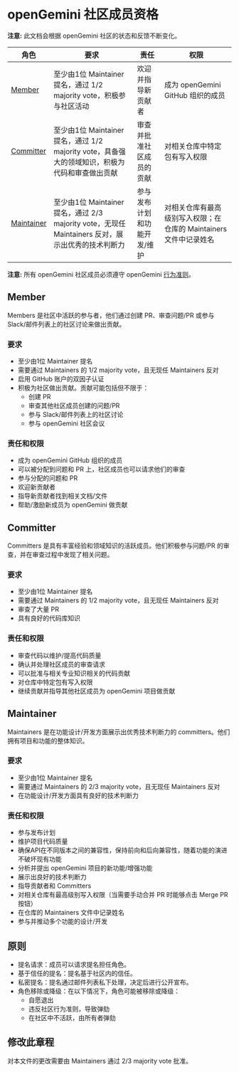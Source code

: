# openGemini 社区成员资格

**注意:** 此文档会根据 openGemini 社区的状态和反馈不断变化。

| 角色                        | 要求                                                                      | 责任             | 权限                                      |
|---------------------------|-------------------------------------------------------------------------|----------------|-----------------------------------------|
| [Member](#member)         | 至少由1位 Maintainer 提名，通过 1/2 majority vote，积极参与社区活动                       | 欢迎并指导新贡献者      | 成为 openGemini GitHub 组织的成员              |
| [Committer](#committer)   | 至少由1位 Maintainer 提名，通过 1/2 majority vote，具备强大的领域知识，积极为代码和审查做出贡献         | 审查并批准社区成员的贡献   | 对相关仓库中特定包有写入权限                          |
| [Maintainer](#maintainer) | 至少由1位 Maintainer 提名，通过 2/3 majority vote，无现任 Maintainers 反对，展示出优秀的技术判断力 | 参与发布计划和功能开发/维护 | 对相关仓库有最高级别写入权限；在仓库的 Maintainers 文件中记录姓名 |

**注意:** 所有 openGemini 社区成员必须遵守 openGemini [行为准则](./CODE_OF_CONDUCT.md)。

## Member

Members 是社区中活跃的参与者，他们通过创建 PR、审查问题/PR 或参与 Slack/邮件列表上的社区讨论来做出贡献。

### 要求

- 至少由1位 Maintainer 提名
- 需要通过 Maintainers 的 1/2 majority vote，且无现任 Maintainers 反对
- 启用 GitHub 账户的双因子认证
- 积极为社区做出贡献。贡献可能包括但不限于：
    - 创建 PR
    - 审查其他社区成员创建的问题/PR
    - 参与 Slack/邮件列表上的社区讨论
    - 参与 openGemini 社区会议

### 责任和权限

- 成为 openGemini GitHub 组织的成员
- 可以被分配到问题和 PR 上，社区成员也可以请求他们的审查
- 参与分配的问题和 PR
- 欢迎新贡献者
- 指导新贡献者找到相关文档/文件
- 帮助/激励新成员为 openGemini 做贡献

## Committer

Committers 是具有丰富经验和领域知识的活跃成员。他们积极参与问题/PR 的审查，并在审查过程中发现了相关问题。

### 要求

- 至少由1位 Maintainer 提名
- 需要通过 Maintainers 的 1/2 majority vote，且无现任 Maintainers 反对
- 审查了大量 PR
- 具有良好的代码库知识

### 责任和权限

- 审查代码以维护/提高代码质量
- 确认并处理社区成员的审查请求
- 可以批准与相关专业知识相关的代码贡献
- 对仓库中特定包有写入权限
- 继续贡献并指导其他社区成员为 openGemini 项目做贡献

## Maintainer

Maintainers 是在功能设计/开发方面展示出优秀技术判断力的 committers。他们拥有项目和功能的整体知识。

### 要求

- 至少由1位 Maintainer 提名
- 需要通过 Maintainers 的 2/3 majority vote，且无现任 Maintainers 反对
- 在功能设计/开发方面具有良好的技术判断力

### 责任和权限

- 参与发布计划
- 维护项目代码质量
- 确保API在不同版本之间的兼容性，保持前向和后向兼容性，随着功能的演进不破坏现有功能
- 分析并提出 openGemini 项目的新功能/增强功能
- 展示出良好的技术判断力
- 指导贡献者和 Committers
- 对相关仓库有最高级别写入权限（当需要手动合并 PR 时能够点击 Merge PR 按钮）
- 在仓库的 Maintainers 文件中记录姓名
- 参与并推动多个功能的设计/开发

## 原则

- 提名请求：成员可以请求提名担任角色。
- 基于信任的提名：提名基于社区内的信任。
- 私密提名：提名通过邮件列表私下处理，决定后进行公开宣布。
- 角色移除或降级：在以下情况下，角色可能被移除或降级：
    - 自愿退出
    - 违反社区行为准则，导致弹劾
    - 在社区中不活跃，由所有者弹劾

## 修改此章程

对本文件的更改需要由 Maintainers 通过 2/3 majority vote 批准。
